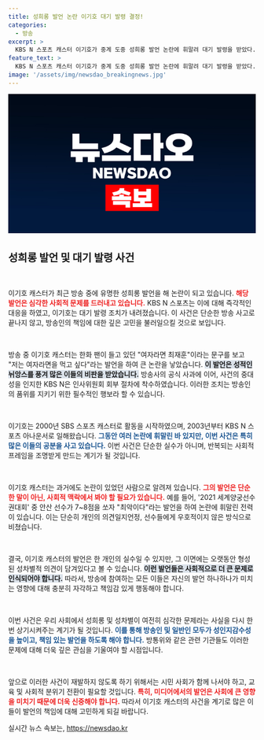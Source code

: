 ```yaml
---
title: 성희롱 발언 논란 이기호 대기 발령 결정!
categories:
  - 방송
excerpt: >
  KBS N 스포츠 캐스터 이기호가 중계 도중 성희롱 발언 논란에 휘말려 대기 발령을 받았다. 팬의 메시지에 대한 부적절한 반응으로 비판받고 있는 그는 과거에도 물의를 일으킨 바 있어 시청자들 사이에서 충격이 더해지고 있다.
feature_text: >
  KBS N 스포츠 캐스터 이기호가 중계 도중 성희롱 발언 논란에 휘말려 대기 발령을 받았다. 팬의 메시지에 대한 부적절한 반응으로 비판받고 있는 그는 과거에도 물의를 일으킨 바 있어 시청자들 사이에서 충격이 더해지고 있다.
image: '/assets/img/newsdao_breakingnews.jpg'
---
```


<p><img src="/assets/img/newsdao_breakingnews.jpg" alt="pcversion 속보" /></p>

<h2 data-ke-size="size26">성희롱 발언 및 대기 발령 사건</h2>

<p data-ke-size="size16">&nbsp;</p>

<p>이기호 캐스터가 최근 방송 중에 유명한 성희롱 발언을 해 논란이 되고 있습니다. <b><span style="color: #ee2323;">해당 발언은 심각한 사회적 문제를 드러내고 있습니다.</span></b> KBS N 스포츠는 이에 대해 즉각적인 대응을 하였고, 이기호는 대기 발령 조치가 내려졌습니다. 이 사건은 단순한 방송 사고로 끝나지 않고, 방송인의 책임에 대한 깊은 고민을 불러일으킬 것으로 보입니다.</p>

<p data-ke-size="size16">&nbsp;</p>

<p>방송 중 이기호 캐스터는 한화 팬이 들고 있던 "여자라면 최재훈"이라는 문구를 보고 "저는 여자라면을 먹고 싶다"라는 발언을 하여 큰 논란을 낳았습니다. <b><span style="background-color: #21538527;">이 발언은 성적인 뉘앙스를 풍겨 많은 이들의 비판을 받았습니다.</span></b> 방송사의 공식 사과에 이어, 사건의 중대성을 인지한 KBS N은 인사위원회 회부 절차에 착수하였습니다. 이러한 조치는 방송인의 품위를 지키기 위한 필수적인 행보라 할 수 있습니다.</p>

<p data-ke-size="size16">&nbsp;</p>

<p>이기호는 2000년 SBS 스포츠 캐스터로 활동을 시작하였으며, 2003년부터 KBS N 스포츠 아나운서로 일해왔습니다. <b><span style="color: #1a5490;">그동안 여러 논란에 휘말린 바 있지만, 이번 사건은 특히 많은 이들의 공분을 사고 있습니다.</span></b> 이번 사건은 단순한 실수가 아니며, 반복되는 사회적 프레임을 조명받게 만드는 계기가 될 것입니다. </p>

<p data-ke-size="size16">&nbsp;</p>

<p>이기호 캐스터는 과거에도 논란이 있었던 사람으로 알려져 있습니다. <b><span style="color: #ee2323;">그의 발언은 단순한 말이 아닌, 사회적 맥락에서 봐야 할 필요가 있습니다.</span></b> 예를 들어, '2021 세계양궁선수권대회' 중 안산 선수가 7~8점을 쏘자 "최악이다"라는 발언을 하여 논란에 휘말린 전력이 있습니다. 이는 단순히 개인의 의견일지언정, 선수들에게 우호적이지 않은 방식으로 비쳤습니다.</p>

<p data-ke-size="size16">&nbsp;</p>

<p>결국, 이기호 캐스터의 발언은 한 개인의 실수일 수 있지만, 그 이면에는 오랫동안 형성된 성차별적 의견이 담겨있다고 볼 수 있습니다. <b><span style="background-color: #21538527;">이런 발언들은 사회적으로 더 큰 문제로 인식되어야 합니다.</span></b> 따라서, 방송에 참여하는 모든 이들은 자신의 발언 하나하나가 미치는 영향에 대해 충분히 자각하고 책임감 있게 행동해야 합니다.</p>

<p data-ke-size="size16">&nbsp;</p>

<p>이번 사건은 우리 사회에서 성희롱 및 성차별이 여전히 심각한 문제라는 사실을 다시 한 번 상기시켜주는 계기가 될 것입니다. <b><span style="color: #1a5490;">이를 통해 방송인 및 일반인 모두가 성인지감수성을 높이고, 책임 있는 발언을 하도록 해야 합니다.</span></b> 방통위와 같은 관련 기관들도 이러한 문제에 대해 더욱 깊은 관심을 기울여야 할 시점입니다. </p>

<p data-ke-size="size16">&nbsp;</p>

<p>앞으로 이러한 사건이 재발하지 않도록 하기 위해서는 시민 사회가 함께 나서야 하고, 교육 및 사회적 분위기 전환이 필요할 것입니다. <b><span style="color: #ee2323;">특히, 미디어에서의 발언은 사회에 큰 영향을 미치기 때문에 더욱 신중해야 합니다.</span></b> 따라서 이기호 캐스터의 사건을 계기로 많은 이들이 발언의 책임에 대해 고민하게 되길 바랍니다.</p>
실시간 뉴스 속보는, <a href="https://newsdao.kr" rel="dofollow">https://newsdao.kr</a>



